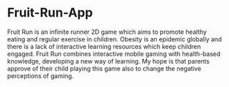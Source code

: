 # Fruit-Run-App
Fruit Run is an infinite runner 2D game which aims to promote healthy eating and regular exercise in children. 
Obesity is an epidemic globally and there is a lack of interactive learning resources which keep children engaged.
Fruit Run combines interactive mobile gaming with health-based knowledge, developing a new way of learning.
My hope is that parents approve of their child playing this game also to change the negative perceptions of gaming.
